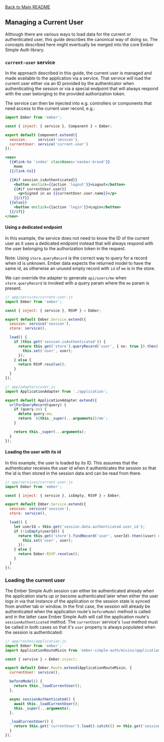 [Back to Main README](../README.md)

## Managing a Current User

Although there are various ways to load data for the current or authenticated
user, this guide describes the canonical way of doing so. The concepts
described here might eventually be merged into the core Ember Simple Auth
library.

### `current-user` service

In the approach described in this guide, the current user is managed and made
available to the application via a service. That service will load the current
user either via an ID provided by the authenticator when authenticating the
session or via a special endpoint that will always respond with the user
belonging to the provided authorization token.

The service can then be injected into e.g. controllers or components that need
access to the current user record, e.g.:

```js
import Ember from 'ember';

const { inject: { service }, Component } = Ember;

export default Component.extend({
  session:     service('session'),
  currentUser: service('current-user')
});
```

```hbs
<nav>
  {{#link-to 'index' classNames='navbar-brand'}}
    Home
  {{/link-to}}

  {{#if session.isAuthenticated}}
    <button onclick={{action 'logout'}}>Logout</button>
    {{#if currentUser.user}}
      <p>Signed in as {{currentUser.user.name}}</p>
    {{/if}}
  {{else}}
    <button onclick={{action 'login'}}>Login</button>
  {{/if}}
</nav>
```

#### Using a dedicated endpoint

In this example, the service does not need to know the ID of the current user
as it uses a dedicated endpoint instead that will always respond with the user
belonging to the authorization token in the request.

Note: Using `store.queryRecord` is the correct way to query for a record when id is
unknown. Ember data expects the returned model to have the same id, as otherwise an
unused empty record with `id` of `me` is in the store.

We can override the adapter to generate `api/users/me` when `store.queryRecord` is
invoked with a query param where the `me` param is present.

```js
// app/services/current-user.js
import Ember from 'ember';

const { inject: { service }, RSVP } = Ember;

export default Ember.Service.extend({
  session: service('session'),
  store: service(),

  load() {
    if (this.get('session.isAuthenticated')) {
      return this.get('store').queryRecord('user', { me: true }).then((user) => {
        this.set('user', user);
      });
    } else {
      return RSVP.resolve();
    }
  }
});

// app/adapters/user.js
import ApplicationAdapter from './application';

export default ApplicationAdapter.extend({
  urlForQueryRecord(query) {
    if (query.me) {
      delete query.me;
      return `${this._super(...arguments)}/me`;
    }

    return this._super(...arguments);
  }
});
```

#### Loading the user with its id

In this example, the user is loaded by its ID. This assumes that the
authenticator receives the user id when it authenticates the session so that
the id is then stored in the session data and can be read from there.

```js
// app/services/current-user.js
import Ember from 'ember';

const { inject: { service }, isEmpty, RSVP } = Ember;

export default Ember.Service.extend({
  session: service('session'),
  store: service(),

  load() {
    let userId = this.get('session.data.authenticated.user_id');
    if (!isEmpty(userId)) {
      return this.get('store').findRecord('user', userId).then((user) => {
        this.set('user', user);
      });
    } else {
      return Ember.RSVP.resolve();
    }
  }
});
```

### Loading the current user

The Ember Simple Auth session can either be authenticated already when the
application starts up or become authenticated later when either the user logs
in via that instance of the application or the session state is synced from
another tab or window. In the first case, the session will already be
authenticated when the application route's `beforeModel` method is called and
in the latter case Ember Simple Auth will call the application route's
`sessionAuthenticated` method. The `currentUser` service's `load` method must
be called in both cases so that it's `user` property is always populated when
the session is authenticated:

```js
// app/routes/application.js
import Ember from 'ember';
import ApplicationRouteMixin from 'ember-simple-auth/mixins/application-route-mixin';

const { service } = Ember.inject;

export default Ember.Route.extend(ApplicationRouteMixin, {
  currentUser: service(),

  beforeModel() {
    return this._loadCurrentUser();
  },

  async sessionAuthenticated() {
    await this._loadCurrentUser();
    this._super(...arguments);
  },

  _loadCurrentUser() {
    return this.get('currentUser').load().catch(() => this.get('session').invalidate());
  }
});
```
